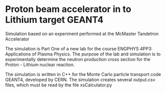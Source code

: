# Proton beam accelerator in to Lithium target GEANT4
Simulation based on an experiment performed at the McMaster Tandetron Accelerator

The simulation is Part One of a new lab for the course ENGPHYS 4PP3: Applications of Plasma Physics. The purpose of the lab and simulation is to experimentally
determine the neutron production cross section for the Proton - Lithium nuclear reaction.

The simulation is written in C++ for the Monte Carlo particle transport code GEANT4, developed by CERN. The simulation creates several output.csv files, which 
must be read by the file xsCalculator.py
